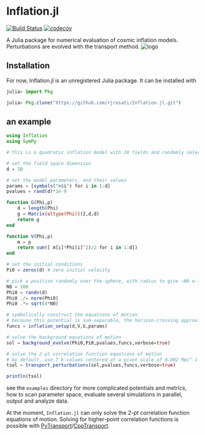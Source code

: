 # Inflation.jl

[![Build Status](https://travis-ci.com/rjrosati/Inflation.jl.svg?token=zMDX3GmCZbdBcf9JWMdp&branch=master)](https://travis-ci.com/rjrosati/Inflation.jl)
[![codecov](https://codecov.io/gh/rjrosati/Inflation.jl/branch/master/graph/badge.svg?token=JIJHU89U8J)](https://codecov.io/gh/rjrosati/Inflation.jl)

A Julia package for numerical evaluation of cosmic inflation models. Perturbations are evolved with the transport method.
![logo](https://github.com/rjrosati/Inflation.jl/raw/master/inflationjl.png "Logo")

## Installation
For now, Inflation.jl is an unregistered Julia package. It can be installed with
```julia
julia> import Pkg

julia> Pkg.clone("https://github.com/rjrosati/Inflation.jl.git")
```

## an example
```julia
using Inflation
using SymPy

# this is a quadratic inflation model with 10 fields and randomly selected masses

# set the field space dimension
d = 10

# set the model parameters, and their values
params = [symbols("m$i") for i in 1:d]
pvalues = rand(d)*1e-9

function G(Phi,p)
    d = length(Phi)
    g = Matrix{eltype(Phi)}(I,d,d)
    return g
end

function V(Phi,p)
    m = p
    return sum([ m[i]*Phi[i]^2)/2 for i in 1:d])
end

# set the initial conditions
Pi0 = zeros(d) # zero initial velocity

# pick a position randomly over the sphere, with radius to give ~N0 e-folds
N0 = 100
Phi0 = randn(d)
Phi0 ./= norm(Phi0)
Phi0 .*= sqrt(4*N0)

# symbolically construct the equations of motion
# because this potential is sum-separable, the horizon-crossing approximation will automatically be calculated
funcs = inflation_setup(d,V,G,params)

# solve the background equations of motion
sol = background_evolve(Phi0,Pi0,pvalues,funcs,verbose=true)

# solve the 2-pt correlation function equations of motion
# by default, use 7 k-values centered at a pivot scale of 0.002 Mpc^-1
tsol = transport_perturbations(sol,pvalues,funcs,verbose=true)

println(tsol)
```

see the `examples` directory for more complicated potentials and metrics, how to scan parameter space, evaluate several simulations in parallel, output and analyze data.

At the moment, `Inflation.jl` can only solve the 2-pt correlation function equations of motion. Solving for higher-point correlation functions is possible with [PyTransport](https://github.com/jronayne/PyTransport)/[CppTransport](https://github.com/ds283/CppTransport).
